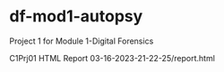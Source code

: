 # df-mod1-autopsy
 Project 1 for Module 1-Digital Forensics

C1Prj01 HTML Report 03-16-2023-21-22-25/report.html
